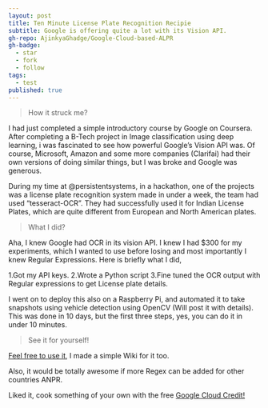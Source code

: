 ```yaml
---
layout: post
title: Ten Minute License Plate Recognition Recipie
subtitle: Google is offering quite a lot with its Vision API.
gh-repo: AjinkyaGhadge/Google-Cloud-based-ALPR
gh-badge:
  - star
  - fork
  - follow
tags:
  - test
published: true
---
```

>How it struck me?

I had just completed a simple introductory course by Google on Coursera. After completing a B-Tech project in Image classification using deep learning, i was fascinated to see how powerful Google’s Vision API was. Of course, Microsoft, Amazon and some more companies (Clarifai) had their own versions of doing similar things, but I was broke and Google was generous.

During my time at @persistentsystems, in a hackathon, one of the projects was a license plate recognition system made in under a week, the team had used “tesseract-OCR”. They had successfully used it for Indian License Plates, which are quite different from European and North American plates.
>What I did?

Aha, I knew Google had OCR in its vision API. I knew I had $300 for my experiments, which I wanted to use before losing and most importantly I knew Regular Expressions.
Here is briefly what I did,

  1.Got my API keys.
  2.Wrote a Python script 
  3.Fine tuned the OCR output with Regular expressions to get License plate details.

I went on to deploy this also on a Raspberry Pi, and automated it to take snapshots using vehicle detection using OpenCV (Will post it with details). This was done in 10 days, but the first three steps, yes, you can do it in under 10 minutes.
>See it for yourself!

[Feel free to use it](https://github.com/AjinkyaGhadge/Google-Cloud-based-ALPR), I made a simple Wiki for it too.

Also, it would be totally awesome if more Regex can be added for other countries ANPR.

Liked it, cook something of your own with the free [Google Cloud Credit!](https://cloud.google.com/free/)
